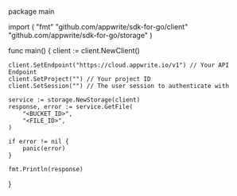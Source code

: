 package main

import (
    "fmt"
    "github.com/appwrite/sdk-for-go/client"
    "github.com/appwrite/sdk-for-go/storage"
)

func main() {
    client := client.NewClient()

    client.SetEndpoint("https://cloud.appwrite.io/v1") // Your API Endpoint
    client.SetProject("") // Your project ID
    client.SetSession("") // The user session to authenticate with

    service := storage.NewStorage(client)
    response, error := service.GetFile(
        "<BUCKET_ID>",
        "<FILE_ID>",
    )

    if error != nil {
        panic(error)
    }

    fmt.Println(response)
}
